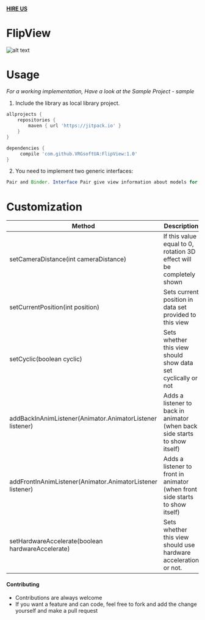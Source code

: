 #### [HIRE US](http://vrgsoft.net/)

# FlipView
![alt text](https://github.com/AndreiNikitin/FlipView/blob/master/ezgif.com-video-to-gif-2.gif "gif")

# Usage

*For a working implementation, Have a look at the Sample Project - sample*

1. Include the library as local library project.
```gradle
allprojects {
    repositories {
        maven { url 'https://jitpack.io' }
    }
}

dependencies {
     compile 'com.github.VRGsoftUA:FlipView:1.0'
}
```
2. You need to implement two generic interfaces:
```java
Pair and Binder. Interface Pair give view information about models for left and right parts of view. Binder - is a kind of Adapter which bind model to front view
```
# Customization
| Method  | Description |
| ------------- | ------------- |
| setCameraDistance(int cameraDistance)  | If this value equal to 0, rotation 3D effect will be completely shown  |
| setCurrentPosition(int position)   | Sets current position in data set provided to this view  |
| setCyclic(boolean cyclic)   | Sets whether this view should show data set cyclically or not  |
| addBackInAnimListener(Animator.AnimatorListener listener)  | Adds a listener to back in animator (when back side starts to show itself) |
| addFrontInAnimListener(Animator.AnimatorListener listener) | Adds a listener to front in animator (when front side starts to show itself) |
| setHardwareAccelerate(boolean hardwareAccelerate) | Sets whether this view should use hardware acceleration or not. |
#### Contributing
* Contributions are always welcome
* If you want a feature and can code, feel free to fork and add the change yourself and make a pull request
